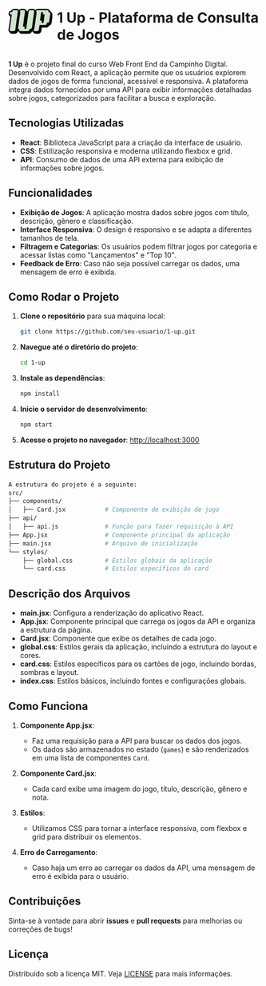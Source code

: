 <div style="display: flex; align-items: center;">
  <img src="projeto-final/src/assets/logo.png" alt="Logo" style="height: 50px; margin-right: 10px;" />
  <h1>1 Up - Plataforma de Consulta de Jogos</h1>
</div>

**1 Up** é o projeto final do curso Web Front End da Campinho Digital. Desenvolvido com React, a aplicação permite que os usuários explorem dados de jogos de forma funcional, acessível e responsiva. A plataforma integra dados fornecidos por uma API para exibir informações detalhadas sobre jogos, categorizados para facilitar a busca e exploração.

## Tecnologias Utilizadas

- **React**: Biblioteca JavaScript para a criação da interface de usuário.
- **CSS**: Estilização responsiva e moderna utilizando flexbox e grid.
- **API**: Consumo de dados de uma API externa para exibição de informações sobre jogos.

## Funcionalidades

- **Exibição de Jogos**: A aplicação mostra dados sobre jogos com título, descrição, gênero e classificação.
- **Interface Responsiva**: O design é responsivo e se adapta a diferentes tamanhos de tela.
- **Filtragem e Categorias**: Os usuários podem filtrar jogos por categoria e acessar listas como "Lançamentos" e "Top 10".
- **Feedback de Erro**: Caso não seja possível carregar os dados, uma mensagem de erro é exibida.

## Como Rodar o Projeto

1. **Clone o repositório** para sua máquina local:

    ```bash
    git clone https://github.com/seu-usuario/1-up.git
    ```

2. **Navegue até o diretório do projeto**:

    ```bash
    cd 1-up
    ```

3. **Instale as dependências**:

    ```bash
    npm install
    ```

4. **Inicie o servidor de desenvolvimento**:

    ```bash
    npm start
    ```

5. **Acesse o projeto no navegador**: [http://localhost:3000](http://localhost:3000)

## Estrutura do Projeto
```bash
A estrutura do projeto é a seguinte:
src/
├── components/
│   ├── Card.jsx           # Componente de exibição de jogo
├── api/
│   ├── api.js             # Função para fazer requisição à API
├── App.jsx                # Componente principal da aplicação
├── main.jsx               # Arquivo de inicialização
└── styles/
    ├── global.css         # Estilos globais da aplicação
    └── card.css           # Estilos específicos do card
```

 ## Descrição dos Arquivos ##

- **main.jsx**: Configura a renderização do aplicativo React.
- **App.jsx**: Componente principal que carrega os jogos da API e organiza a estrutura da página.
- **Card.jsx**: Componente que exibe os detalhes de cada jogo.
- **global.css**: Estilos gerais da aplicação, incluindo a estrutura do layout e cores.
- **card.css**: Estilos específicos para os cartões de jogo, incluindo bordas, sombras e layout.
- **index.css**: Estilos básicos, incluindo fontes e configurações globais.

## Como Funciona

1. **Componente App.jsx**:
    - Faz uma requisição para a API para buscar os dados dos jogos.
    - Os dados são armazenados no estado (`games`) e são renderizados em uma lista de componentes `Card`.

2. **Componente Card.jsx**:
    - Cada card exibe uma imagem do jogo, título, descrição, gênero e nota.

3. **Estilos**:
    - Utilizamos CSS para tornar a interface responsiva, com flexbox e grid para distribuir os elementos.

4. **Erro de Carregamento**:
    - Caso haja um erro ao carregar os dados da API, uma mensagem de erro é exibida para o usuário.

## Contribuições

Sinta-se à vontade para abrir **issues** e **pull requests** para melhorias ou correções de bugs!

## Licença

Distribuído sob a licença MIT. Veja [LICENSE](LICENSE) para mais informações.

